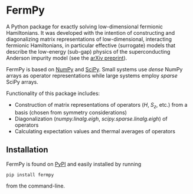 # FermPy
A Python package for exactly solving low-dimensional fermionic Hamiltonians. It was developed with the intention of constructing and diagonalizing matrix representations of low-dimensional, interacting fermionic Hamiltonians, in particular effective (surrogate) models that describe the low-energy (sub-gap) physics of the superconducting Anderson impurity model (see the [arXiv preprint](https://arxiv.org/abs/2307.11646)).

FermPy is based on [NumPy](https://numpy.org/) and [SciPy](https://scipy.org/). Small systems use *dense* NumPy arrays as operator representations while large systems employ *sparse* SciPy arrays.

Functionality of this package includes:
- Construction of matrix representations of operators (*H*, *S<sub>z</sub>*, etc.) from a basis (chosen from symmetry considerations)
- Diagonalization (*numpy.linalg.eigh*, *scipy.sparse.linalg.eigh*) of operators
- Calculating expectation values and thermal averages of operators

## Installation
FermPy is found on [PyPI](https://pypi.org/project/fermpy/) and easily installed by running
```
pip install fermpy
```
from the command-line.
